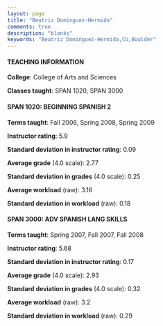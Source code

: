 ```yaml
---
layout: page
title: "Beatriz Dominguez-Hermida" 
comments: true
description: "blanks"
keywords: "Beatriz Dominguez-Hermida,CU,Boulder"
---
```

<head>
<script src="https://ajax.googleapis.com/ajax/libs/jquery/2.1.3/jquery.min.js"></script>
<script src="https://dl.dropboxusercontent.com/s/pc42nxpaw1ea4o9/highcharts.js?dl=0"></script>
<!-- <script src="../assets/js/highcharts.js"></script> -->
<style type="text/css">@font-face {
	font-family: "Bebas Neue";
	src: url(https://www.filehosting.org/file/details/544349/BebasNeue Regular.otf) format("opentype");
	}
	h1.Bebas { 
		font-family: "Bebas Neue", Verdana, Tahoma;
	}
</style>
</head>
	   
#### TEACHING INFORMATION

**College**: College of Arts and Sciences

**Classes taught**: SPAN 1020, SPAN 3000

#### SPAN 1020: BEGINNING SPANISH 2

**Terms taught**: Fall 2006, Spring 2008, Spring 2009

**Instructor rating**: 5.9

**Standard deviation in instructor rating**: 0.09

**Average grade** (4.0 scale): 2.77

**Standard deviation in grades** (4.0 scale): 0.25

**Average workload** (raw): 3.16

**Standard deviation in workload** (raw): 0.18

#### SPAN 3000: ADV SPANISH LANG SKILLS

**Terms taught**: Spring 2007, Fall 2007, Fall 2008

**Instructor rating**: 5.68

**Standard deviation in instructor rating**: 0.17

**Average grade** (4.0 scale): 2.93

**Standard deviation in grades** (4.0 scale): 0.32

**Average workload** (raw): 3.2

**Standard deviation in workload** (raw): 0.29

